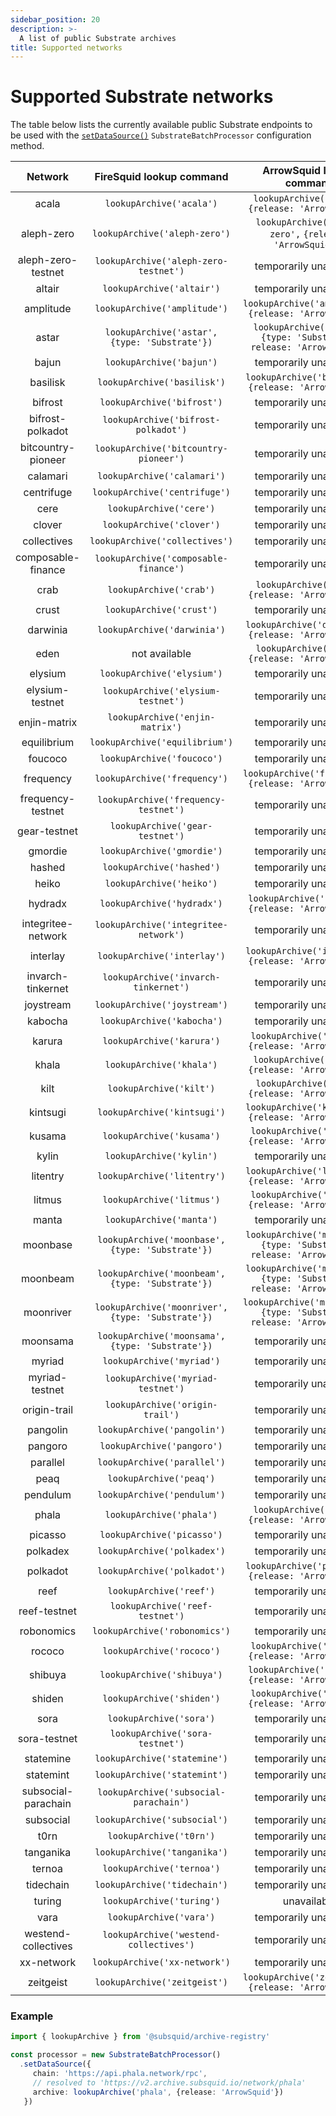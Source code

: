 ```yaml
---
sidebar_position: 20
description: >-
  A list of public Substrate archives
title: Supported networks
---
```


# Supported Substrate networks

The table below lists the currently available public Substrate endpoints to be used with the [`setDataSource()`](../setup/general/#set-data-source) `SubstrateBatchProcessor` configuration method.

| Network             | FireSquid lookup command                            | ArrowSquid lookup command                                                    |
|:-------------------:|:---------------------------------------------------:|:----------------------------------------------------------------------------:|
| acala               | `lookupArchive('acala')`                            | `lookupArchive('acala',` `{release: 'ArrowSquid'})`                          |
| aleph-zero          | `lookupArchive('aleph-zero')`                       | `lookupArchive('aleph-zero',` `{release: 'ArrowSquid'})`                     |
| aleph-zero-testnet  | `lookupArchive('aleph-zero-testnet')`               | temporarily unavailable                                                      |
| altair              | `lookupArchive('altair')`                           | temporarily unavailable                                                      |
| amplitude           | `lookupArchive('amplitude')`                        | `lookupArchive('amplitude',` `{release: 'ArrowSquid'})`                      |
| astar               | `lookupArchive('astar',` `{type: 'Substrate'})`     | `lookupArchive('astar',` `{type: 'Substrate',` `release: 'ArrowSquid'})`     |
| bajun               | `lookupArchive('bajun')`                            | temporarily unavailable                                                      |
| basilisk            | `lookupArchive('basilisk')`                         | `lookupArchive('basilisk',` `{release: 'ArrowSquid'})`                       |
| bifrost             | `lookupArchive('bifrost')`                          | temporarily unavailable                                                      |
| bifrost-polkadot    | `lookupArchive('bifrost-polkadot')`                 | temporarily unavailable                                                      |
| bitcountry-pioneer  | `lookupArchive('bitcountry-pioneer')`               | temporarily unavailable                                                      |
| calamari            | `lookupArchive('calamari')`                         | temporarily unavailable                                                      |
| centrifuge          | `lookupArchive('centrifuge')`                       | temporarily unavailable                                                      |
| cere                | `lookupArchive('cere')`                             | temporarily unavailable                                                      |
| clover              | `lookupArchive('clover')`                           | temporarily unavailable                                                      |
| collectives         | `lookupArchive('collectives')`                      | temporarily unavailable                                                      |
| composable-finance  | `lookupArchive('composable-finance')`               | temporarily unavailable                                                      |
| crab                | `lookupArchive('crab')`                             | `lookupArchive('crab',` `{release: 'ArrowSquid'})`                           |
| crust               | `lookupArchive('crust')`                            | temporarily unavailable                                                      |
| darwinia            | `lookupArchive('darwinia')`                         | `lookupArchive('darwinia',` `{release: 'ArrowSquid'})`                       |
| eden                | not available                                       | `lookupArchive('eden',` `{release: 'ArrowSquid'})`                           |
| elysium             | `lookupArchive('elysium')`                          | temporarily unavailable                                                      |
| elysium-testnet     | `lookupArchive('elysium-testnet')`                  | temporarily unavailable                                                      |
| enjin-matrix        | `lookupArchive('enjin-matrix')`                     | temporarily unavailable                                                      |
| equilibrium         | `lookupArchive('equilibrium')`                      | temporarily unavailable                                                      |
| foucoco             | `lookupArchive('foucoco')`                          | temporarily unavailable                                                      |
| frequency           | `lookupArchive('frequency')`                        | `lookupArchive('frequency',` `{release: 'ArrowSquid'})`                      |
| frequency-testnet   | `lookupArchive('frequency-testnet')`                | temporarily unavailable                                                      |
| gear-testnet        | `lookupArchive('gear-testnet')`                     | temporarily unavailable                                                      |
| gmordie             | `lookupArchive('gmordie')`                          | temporarily unavailable                                                      |
| hashed              | `lookupArchive('hashed')`                           | temporarily unavailable                                                      |
| heiko               | `lookupArchive('heiko')`                            | temporarily unavailable                                                      |
| hydradx             | `lookupArchive('hydradx')`                          | `lookupArchive('hydradx',` `{release: 'ArrowSquid'})`                        |
| integritee-network  | `lookupArchive('integritee-network')`               | temporarily unavailable                                                      |
| interlay            | `lookupArchive('interlay')`                         | `lookupArchive('interlay',` `{release: 'ArrowSquid'})`                       |
| invarch-tinkernet   | `lookupArchive('invarch-tinkernet')`                | temporarily unavailable                                                      |
| joystream           | `lookupArchive('joystream')`                        | temporarily unavailable                                                      |
| kabocha             | `lookupArchive('kabocha')`                          | temporarily unavailable                                                      |
| karura              | `lookupArchive('karura')`                           | `lookupArchive('karura',` `{release: 'ArrowSquid'})`                         |
| khala               | `lookupArchive('khala')`                            | `lookupArchive('khala',` `{release: 'ArrowSquid'})`                          |
| kilt                | `lookupArchive('kilt')`                             | `lookupArchive('kilt',` `{release: 'ArrowSquid'})`                           |
| kintsugi            | `lookupArchive('kintsugi')`                         | `lookupArchive('kintsugi',` `{release: 'ArrowSquid'})`                       |
| kusama              | `lookupArchive('kusama')`                           | `lookupArchive('kusama',` `{release: 'ArrowSquid'})`                         |
| kylin               | `lookupArchive('kylin')`                            | temporarily unavailable                                                      |
| litentry            | `lookupArchive('litentry')`                         | `lookupArchive('litentry',` `{release: 'ArrowSquid'})`                       |
| litmus              | `lookupArchive('litmus')`                           | `lookupArchive('litmus',` `{release: 'ArrowSquid'})`                         |
| manta               | `lookupArchive('manta')`                            | temporarily unavailable                                                      |
| moonbase            | `lookupArchive('moonbase',` `{type: 'Substrate'})`  | `lookupArchive('moonbase',` `{type: 'Substrate',` `release: 'ArrowSquid'})`  |
| moonbeam            | `lookupArchive('moonbeam',` `{type: 'Substrate'})`  | `lookupArchive('moonbeam',` `{type: 'Substrate',` `release: 'ArrowSquid'})`  |
| moonriver           | `lookupArchive('moonriver',` `{type: 'Substrate'})` | `lookupArchive('moonriver',` `{type: 'Substrate',` `release: 'ArrowSquid'})` |
| moonsama            | `lookupArchive('moonsama',` `{type: 'Substrate'})`  | temporarily unavailable                                                      |
| myriad              | `lookupArchive('myriad')`                           | temporarily unavailable                                                      |
| myriad-testnet      | `lookupArchive('myriad-testnet')`                   | temporarily unavailable                                                      |
| origin-trail        | `lookupArchive('origin-trail')`                     | temporarily unavailable                                                      |
| pangolin            | `lookupArchive('pangolin')`                         | temporarily unavailable                                                      |
| pangoro             | `lookupArchive('pangoro')`                          | temporarily unavailable                                                      |
| parallel            | `lookupArchive('parallel')`                         | temporarily unavailable                                                      |
| peaq                | `lookupArchive('peaq')`                             | temporarily unavailable                                                      |
| pendulum            | `lookupArchive('pendulum')`                         | temporarily unavailable                                                      |
| phala               | `lookupArchive('phala')`                            | `lookupArchive('phala',` `{release: 'ArrowSquid'})`                          |
| picasso             | `lookupArchive('picasso')`                          | temporarily unavailable                                                      |
| polkadex            | `lookupArchive('polkadex')`                         | temporarily unavailable                                                      |
| polkadot            | `lookupArchive('polkadot')`                         | `lookupArchive('polkadot',` `{release: 'ArrowSquid'})`                       |
| reef                | `lookupArchive('reef')`                             | temporarily unavailable                                                      |
| reef-testnet        | `lookupArchive('reef-testnet')`                     | temporarily unavailable                                                      |
| robonomics          | `lookupArchive('robonomics')`                       | temporarily unavailable                                                      |
| rococo              | `lookupArchive('rococo')`                           | `lookupArchive('rococo',` `{release: 'ArrowSquid'})`                         |
| shibuya             | `lookupArchive('shibuya')`                          | `lookupArchive('shibuya',` `{release: 'ArrowSquid'})`                        |
| shiden              | `lookupArchive('shiden')`                           | `lookupArchive('shiden',` `{release: 'ArrowSquid'})`                         |
| sora                | `lookupArchive('sora')`                             | temporarily unavailable                                                      |
| sora-testnet        | `lookupArchive('sora-testnet')`                     | temporarily unavailable                                                      |
| statemine           | `lookupArchive('statemine')`                        | temporarily unavailable                                                      |
| statemint           | `lookupArchive('statemint')`                        | temporarily unavailable                                                      |
| subsocial-parachain | `lookupArchive('subsocial-parachain')`              | temporarily unavailable                                                      |
| subsocial           | `lookupArchive('subsocial')`                        | temporarily unavailable                                                      |
| t0rn                | `lookupArchive('t0rn')`                             | temporarily unavailable                                                      |
| tanganika           | `lookupArchive('tanganika')`                        | temporarily unavailable                                                      |
| ternoa              | `lookupArchive('ternoa')`                           | temporarily unavailable                                                      |
| tidechain           | `lookupArchive('tidechain')`                        | temporarily unavailable                                                      |
| turing              | `lookupArchive('turing')`                           | unavailable                                                                  |
| vara                | `lookupArchive('vara')`                             | temporarily unavailable                                                      |
| westend-collectives | `lookupArchive('westend-collectives')`              | temporarily unavailable                                                      |
| xx-network          | `lookupArchive('xx-network')`                       | temporarily unavailable                                                      |
| zeitgeist           | `lookupArchive('zeitgeist')`                        | `lookupArchive('zeitgeist',` `{release: 'ArrowSquid'})`                      |

### Example

```typescript
import { lookupArchive } from '@subsquid/archive-registry'

const processor = new SubstrateBatchProcessor()
  .setDataSource({
     chain: 'https://api.phala.network/rpc',
     // resolved to 'https://v2.archive.subsquid.io/network/phala'
     archive: lookupArchive('phala', {release: 'ArrowSquid'})
   })
```
